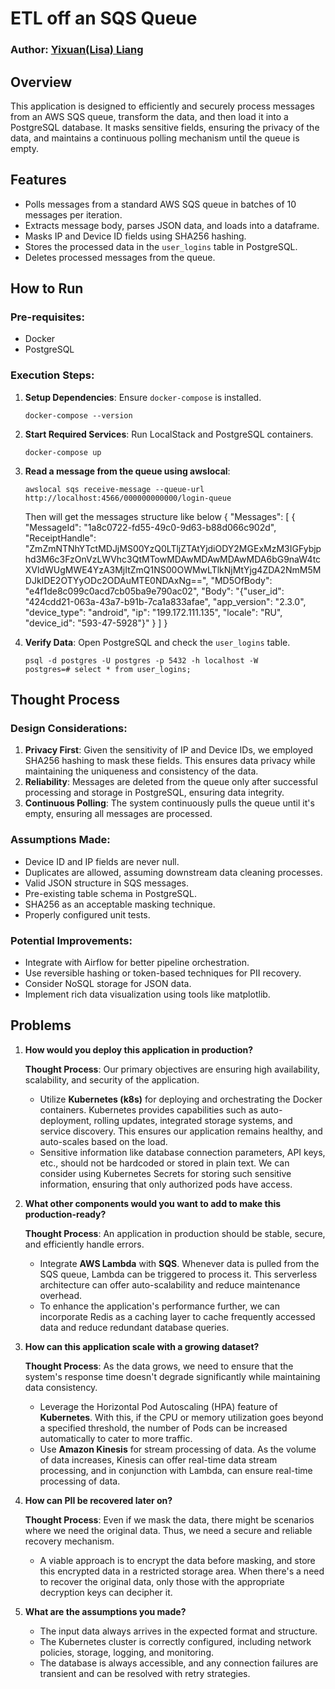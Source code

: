 # ETL off an SQS Queue

### Author: [Yixuan(Lisa) Liang ](mailto:liangyixuan333@gmail.com)

## Overview

This application is designed to efficiently and securely process messages from an AWS SQS queue, transform the data, and then load it into a PostgreSQL database. It masks sensitive fields, ensuring the privacy of the data, and maintains a continuous polling mechanism until the queue is empty.

## Features

- Polls messages from a standard AWS SQS queue in batches of 10 messages per iteration.
- Extracts message body, parses JSON data, and loads into a dataframe.
- Masks IP and Device ID fields using SHA256 hashing.
- Stores the processed data in the `user_logins` table in PostgreSQL.
- Deletes processed messages from the queue.

## How to Run

### Pre-requisites:

- Docker
- PostgreSQL

### Execution Steps:

1. **Setup Dependencies**: Ensure `docker-compose` is installed.

   ```
   docker-compose --version
   ```

2. **Start Required Services**: Run LocalStack and PostgreSQL containers.

   ```
   docker-compose up 
   ```

3. **Read a message from the queue using awslocal**:

   ```
   awslocal sqs receive-message --queue-url http://localhost:4566/000000000000/login-queue
   ```
   Then will get the messages structure like below
{
    "Messages": [
        {
            "MessageId": "1a8c0722-fd55-49c0-9d63-b88d066c902d",
            "ReceiptHandle": "ZmZmNTNhYTctMDJjMS00YzQ0LTljZTAtYjdiODY2MGExMzM3IGFybjphd3M6c3FzOnVzLWVhc3QtMTowMDAwMDAwMDAwMDA6bG9naW4tcXVldWUgMWE4YzA3MjItZmQ1NS00OWMwLTlkNjMtYjg4ZDA2NmM5MDJkIDE2OTYyODc2ODAuMTE0NDAxNg==",
            "MD5OfBody": "e4f1de8c099c0acd7cb05ba9e790ac02",
            "Body": "{\"user_id\": \"424cdd21-063a-43a7-b91b-7ca1a833afae\", \"app_version\": \"2.3.0\", \"device_type\": \"android\", \"ip\": \"199.172.111.135\", \"locale\": \"RU\", \"device_id\": \"593-47-5928\"}"
        }
    ]
}
4. **Verify Data**: Open PostgreSQL and check the `user_logins` table.

   ```
   psql -d postgres -U postgres -p 5432 -h localhost -W
   postgres=# select * from user_logins; 
   ```
## Thought Process

### Design Considerations:

1. **Privacy First**: Given the sensitivity of IP and Device IDs, we employed SHA256 hashing to mask these fields. This ensures data privacy while maintaining the uniqueness and consistency of the data.
2. **Reliability**: Messages are deleted from the queue only after successful processing and storage in PostgreSQL, ensuring data integrity.
3. **Continuous Polling**: The system continuously pulls the queue until it's empty, ensuring all messages are processed.

### Assumptions Made:

- Device ID and IP fields are never null.
- Duplicates are allowed, assuming downstream data cleaning processes.
- Valid JSON structure in SQS messages.
- Pre-existing table schema in PostgreSQL.
- SHA256 as an acceptable masking technique.
- Properly configured unit tests.

### Potential Improvements:

- Integrate with Airflow for better pipeline orchestration.
- Use reversible hashing or token-based techniques for PII recovery.
- Consider NoSQL storage for JSON data.
- Implement rich data visualization using tools like matplotlib.

## Problems

1. **How would you deploy this application in production?**

   **Thought Process**: Our primary objectives are ensuring high availability, scalability, and security of the application.

   - Utilize **Kubernetes (k8s)** for deploying and orchestrating the Docker containers. Kubernetes provides capabilities such as auto-deployment, rolling updates, integrated storage systems, and service discovery. This ensures our application remains healthy, and auto-scales based on the load.
   - Sensitive information like database connection parameters, API keys, etc., should not be hardcoded or stored in plain text. We can consider using Kubernetes Secrets for storing such sensitive information, ensuring that only authorized pods have access.

2. **What other components would you want to add to make this production-ready?**

   **Thought Process**: An application in production should be stable, secure, and efficiently handle errors.

   - Integrate **AWS Lambda** with **SQS**. Whenever data is pulled from the SQS queue, Lambda can be triggered to process it. This serverless architecture can offer auto-scalability and reduce maintenance overhead.
   - To enhance the application's performance further, we can incorporate Redis as a caching layer to cache frequently accessed data and reduce redundant database queries.

3. **How can this application scale with a growing dataset?**

   **Thought Process**: As the data grows, we need to ensure that the system's response time doesn't degrade significantly while maintaining data consistency.

   - Leverage the Horizontal Pod Autoscaling (HPA) feature of **Kubernetes**. With this, if the CPU or memory utilization goes beyond a specified threshold, the number of Pods can be increased automatically to cater to more traffic.
   - Use **Amazon Kinesis** for stream processing of data. As the volume of data increases, Kinesis can offer real-time data stream processing, and in conjunction with Lambda, can ensure real-time processing of data.

4. **How can PII be recovered later on?**

   **Thought Process**: Even if we mask the data, there might be scenarios where we need the original data. Thus, we need a secure and reliable recovery mechanism.

   - A viable approach is to encrypt the data before masking, and store this encrypted data in a restricted storage area. When there's a need to recover the original data, only those with the appropriate decryption keys can decipher it.

5. **What are the assumptions you made?**

   - The input data always arrives in the expected format and structure.
   - The Kubernetes cluster is correctly configured, including network policies, storage, logging, and monitoring.
   - The database is always accessible, and any connection failures are transient and can be resolved with retry strategies.